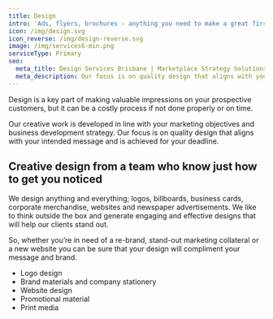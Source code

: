 ```yaml
---
title: Design
intro: 'Ads, flyers, brochures - anything you need to make a great first impression'
icon: /img/design.svg
icon_reverse: /img/design-reverse.svg
image: /img/services6-min.png
serviceType: Primary
seo:
  meta_title: Design Services Brisbane | Marketplace Strategy Solutions
  meta_description: Our focus is on quality design that aligns with your intended message and is achieved for your deadline. We design logos, billboards, business cards, corporate merchandise, websites and newspaper advertisements.
---
```


Design is a key part of making valuable impressions on your prospective
customers, but it can be a costly process if not done properly or on time.

Our creative work is developed in line with your marketing objectives and
business development strategy. Our focus is on quality design that aligns with
your intended message and is achieved for your deadline.

## Creative design from a team who know just how to get you noticed

We design anything and everything; logos, billboards, business cards, corporate
merchandise, websites and newspaper advertisements. We like to think outside the
box and generate engaging and effective designs that will help our clients stand
out.

So, whether you’re in need of a re-brand, stand-out marketing collateral or a
new website you can be sure that your design will compliment your message and
brand.

* Logo design
* Brand materials and company stationery
* Website design
* Promotional material
* Print media
